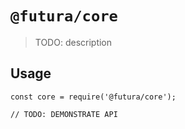 # `@futura/core`

> TODO: description

## Usage

```
const core = require('@futura/core');

// TODO: DEMONSTRATE API
```
